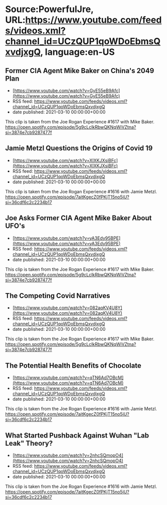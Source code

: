 # Source:PowerfulJre, URL:https://www.youtube.com/feeds/videos.xml?channel_id=UCzQUP1qoWDoEbmsQxvdjxgQ, language:en-US

## Former CIA Agent Mike Baker on China's 2049 Plan
 - [https://www.youtube.com/watch?v=GyE55eB9Afc](https://www.youtube.com/watch?v=GyE55eB9Afc)
 - RSS feed: https://www.youtube.com/feeds/videos.xml?channel_id=UCzQUP1qoWDoEbmsQxvdjxgQ
 - date published: 2021-03-10 00:00:00+00:00

This clip is taken from the Joe Rogan Experience #1617 with Mike Baker. https://open.spotify.com/episode/5g9cLclkRbwQKNqWiVZtna?si=3874e7cb9287477f

## Jamie Metzl Questions the Origins of Covid 19
 - [https://www.youtube.com/watch?v=XIXKJXsiBFc](https://www.youtube.com/watch?v=XIXKJXsiBFc)
 - RSS feed: https://www.youtube.com/feeds/videos.xml?channel_id=UCzQUP1qoWDoEbmsQxvdjxgQ
 - date published: 2021-03-10 00:00:00+00:00

This clip is taken from the Joe Rogan Experience #1616 with Jamie Metzl. https://open.spotify.com/episode/7aitKgecZ0fPKjT15no5jU?si=36cdf6c2c2234b17

## Joe Asks Former CIA Agent Mike Baker About UFO's
 - [https://www.youtube.com/watch?v=yA3Edy95BPE](https://www.youtube.com/watch?v=yA3Edy95BPE)
 - RSS feed: https://www.youtube.com/feeds/videos.xml?channel_id=UCzQUP1qoWDoEbmsQxvdjxgQ
 - date published: 2021-03-10 00:00:00+00:00

This clip is taken from the Joe Rogan Experience #1617 with Mike Baker. https://open.spotify.com/episode/5g9cLclkRbwQKNqWiVZtna?si=3874e7cb9287477f

## The Competing Covid Narratives
 - [https://www.youtube.com/watch?v=082aqKV4U8Y](https://www.youtube.com/watch?v=082aqKV4U8Y)
 - RSS feed: https://www.youtube.com/feeds/videos.xml?channel_id=UCzQUP1qoWDoEbmsQxvdjxgQ
 - date published: 2021-03-10 00:00:00+00:00

This clip is taken from the Joe Rogan Experience #1617 with Mike Baker. https://open.spotify.com/episode/5g9cLclkRbwQKNqWiVZtna?si=3874e7cb9287477f

## The Potential Health Benefits of Chocolate
 - [https://www.youtube.com/watch?v=qTN6Ad7OBcM](https://www.youtube.com/watch?v=qTN6Ad7OBcM)
 - RSS feed: https://www.youtube.com/feeds/videos.xml?channel_id=UCzQUP1qoWDoEbmsQxvdjxgQ
 - date published: 2021-03-10 00:00:00+00:00

This clip is taken from the Joe Rogan Experience #1616 with Jamie Metzl. https://open.spotify.com/episode/7aitKgecZ0fPKjT15no5jU?si=36cdf6c2c2234b17

## What Started Pushback Against Wuhan "Lab Leak" Theory?
 - [https://www.youtube.com/watch?v=2nhcSQmopO4](https://www.youtube.com/watch?v=2nhcSQmopO4)
 - RSS feed: https://www.youtube.com/feeds/videos.xml?channel_id=UCzQUP1qoWDoEbmsQxvdjxgQ
 - date published: 2021-03-10 00:00:00+00:00

This clip is taken from the Joe Rogan Experience #1616 with Jamie Metzl. https://open.spotify.com/episode/7aitKgecZ0fPKjT15no5jU?si=36cdf6c2c2234b17

